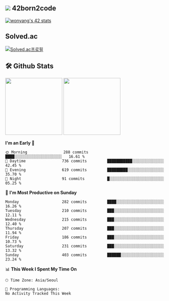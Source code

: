 
## <img src="https://img.shields.io/badge/-000000?style=flat&logo=42&logoColor=white"> 42born2code
[![wonyang's 42 stats](https://badge42.vercel.app/api/v2/cl5nhe5b6007809kydha7ht42/stats?cursusId=21&coalitionId=88)](https://profile.intra.42.fr/users/wonyang)

## Solved.ac
[![Solved.ac프로필](http://mazassumnida.wtf/api/v2/generate_badge?boj=bennyws)](https://solved.ac/bennyws)

## 🛠️ Github Stats
<p>
  <img height="180em" src="https://github-readme-stats-veggie-garden.vercel.app/api?username=gemstoneyang&show_icons=true&include_all_commits=true&bg_color=30,e96443,904e95&title_color=fff&text_color=fff">
  <img height="180em" src="https://github-readme-stats-veggie-garden.vercel.app/api/top-langs/?username=gemstoneyang&layout=compact&bg_color=30,e96443,904e95&title_color=fff&text_color=fff">
</p>

<!--START_SECTION:waka-->
**I'm an Early 🐤** 

```text
🌞 Morning                288 commits         ████░░░░░░░░░░░░░░░░░░░░░   16.61 % 
🌆 Daytime                736 commits         ███████████░░░░░░░░░░░░░░   42.45 % 
🌃 Evening                619 commits         █████████░░░░░░░░░░░░░░░░   35.70 % 
🌙 Night                  91 commits          █░░░░░░░░░░░░░░░░░░░░░░░░   05.25 % 
```
📅 **I'm Most Productive on Sunday** 

```text
Monday                   282 commits         ████░░░░░░░░░░░░░░░░░░░░░   16.26 % 
Tuesday                  210 commits         ███░░░░░░░░░░░░░░░░░░░░░░   12.11 % 
Wednesday                215 commits         ███░░░░░░░░░░░░░░░░░░░░░░   12.40 % 
Thursday                 207 commits         ███░░░░░░░░░░░░░░░░░░░░░░   11.94 % 
Friday                   186 commits         ███░░░░░░░░░░░░░░░░░░░░░░   10.73 % 
Saturday                 231 commits         ███░░░░░░░░░░░░░░░░░░░░░░   13.32 % 
Sunday                   403 commits         ██████░░░░░░░░░░░░░░░░░░░   23.24 % 
```


📊 **This Week I Spent My Time On** 

```text
🕑︎ Time Zone: Asia/Seoul

💬 Programming Languages: 
No Activity Tracked This Week
```


<!--END_SECTION:waka-->
